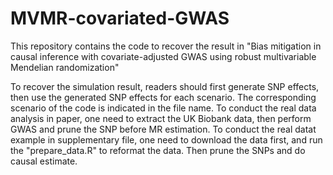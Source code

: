 # MVMR-covariated-GWAS
This repository contains the code to recover the result in "Bias mitigation in causal inference with covariate-adjusted GWAS using robust multivariable Mendelian randomization"

To recover the simulation result, readers should first generate SNP effects, then use the generated SNP effects for each scenario. The corresponding scenario of the code is indicated in the file name.
To conduct the real data analysis in paper, one need to extract the UK Biobank data, then perform GWAS and prune the SNP before MR estimation.
To conduct the real datat example in supplementary file, one need to download the data first, and run the "prepare_data.R" to reformat the data. Then prune the SNPs and do causal estimate.
